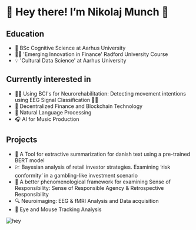 # 👋 Hey there! I’m Nikolaj Munch 👋

## Education
 
- 🧠 BSc Cognitive Science at Aarhus University
- 👨‍💻 'Emerging Innovation in Finance' Radford University Course
- 💡 'Cultural Data Science' at Aarhus University


## Currently interested in

- 🖖🦾 Using BCI's for Neurorehabilitation: Detecting movement intentions using EEG Signal Classification 🦿🤟
- 💸 Decentralized Finance and Blockchain Technology
- 💬 Natural Language Processing
- 🎧 AI for Music Production 

## Projects

- 📝 A Tool for extractive summarization for danish text using a pre-trained BERT model
- 💹 Bayesian analysis of retail investor strategies. Examining ‘risk conformity’ in a gambling-like investment scenario 
- 💑 A better phenomenological framework for examining Sense of Responsibility: Sense of Responsible Agency & Retrospective Responsibility
- 🔍 Neuroimaging: EEG & fMRI Analysis and Data acquisition 
- 👀 Eye and Mouse Tracking Analysis

![hey](https://media0.giphy.com/media/l3nWrncF7S6w3htGU/giphy.gif?cid=ecf05e47w5lhqf1r5g13flpbzw8i3i7zgfpqai2hu1ua3npk&rid=giphy.gif&ct=g)



<!---
magilogi/magilogi is a ✨ special ✨ repository because its `README.md` (this file) appears on your GitHub profile.
You can click the Preview link to take a look at your changes.
--->
